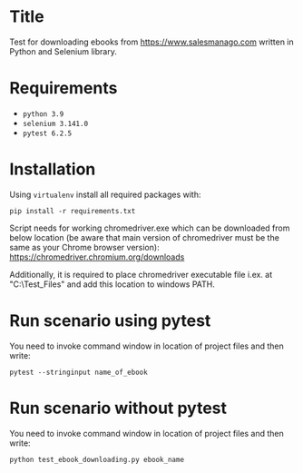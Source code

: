 # Title

Test for downloading ebooks from https://www.salesmanago.com written in Python and Selenium library.

# Requirements

* `python 3.9`
* `selenium 3.141.0`
* `pytest 6.2.5`

# Installation

Using `virtualenv` install all required packages with:

```commandline
pip install -r requirements.txt
```

Script needs for working chromedriver.exe which can be downloaded from below location (be aware that main version 
of chromedriver must be the same as your Chrome browser version):
https://chromedriver.chromium.org/downloads

Additionally, it is required to place chromedriver executable file i.ex. at "C:\Test_Files" 
and add this location to windows PATH.

# Run scenario using pytest

You need to invoke command window in location of project files and then write:
```commandline
pytest --stringinput name_of_ebook
```

# Run scenario without pytest

You need to invoke command window in location of project files and then write:
```commandline
python test_ebook_downloading.py ebook_name
```
